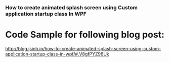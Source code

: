 ### How to create animated splash screen using Custom application startup class In WPF

Code Sample for following blog post:
=============================
http://blog.jsinh.in/how-to-create-animated-splash-screen-using-custom-application-startup-class-in-wpf/#.V8gfPYZ96Uk
